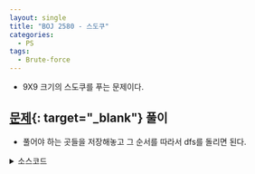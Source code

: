 ```yaml
---
layout: single
title: "BOJ 2580 - 스도쿠"
categories:
  - PS
tags:
  - Brute-force
---
```

- 9X9 크기의 스도쿠를 푸는 문제이다.

## [문제](https://www.acmicpc.net/problem/2580){: target="_blank"} 풀이
- 풀어야 하는 곳들을 저장해놓고 그 순서를 따라서 dfs를 돌리면 된다.

<details markdown="1">
<summary>소스코드</summary>
```cpp
#include<bits/stdc++.h>
using namespace std;
typedef vector<int> vi;

int sd[9][9];
vi vl;

int check(int ci, int cj, int v);
int make_pq(){
	for(int i=0;i<9;i++) for(int j=0;j<9;j++){
		if(sd[i][j]) continue;
		vl.push_back(i*10+j);
	}
	if(vl.empty()) return 0;
	return 1;
}
int f(int idx);

int main()
{
	string s;
	for(int i=0;i<9;i++){
		int jidx=0;
		getline(cin, s, '\n');
		while(s=="") getline(cin, s, '\n');
		for(int j=0;j<s.length();j++) if(s[j]!=' ') sd[i][jidx++]=s[j]-48;
	}
	if(make_pq()) f(0);
	s.clear();
	for(int i=0;i<9;i++){
		for(int j=0;j<9;j++){
			s.push_back(sd[i][j]+'0');
			s.push_back(' ');
		}
		s.push_back('\n');
	}
	cout<<s;
}

int check(int ci, int cj, int v){
	for(int i=0;i<9;i++){
		if(sd[ci][i]==v) return 0;
		if(sd[i][cj]==v) return 0;
	}
	for(int i=ci/3*3;i<(ci/3+1)*3;i++) for(int j=cj/3*3;j<(cj/3+1)*3;j++)
		if(sd[i][j]==v) return 0;
	return 1;
}

int f(int idx){
	int ci=vl[idx]/10, cj=vl[idx]%10;
	for(int i=1;i<10;i++){
		if(check(ci, cj, i)){
			sd[ci][cj]=i;
			if(idx+1==vl.size()) return 1;
			if(f(idx+1)) return 1;
		}
		sd[ci][cj]=0;
	}
	return 0;
}
```
</details>

## 풀고나서
- 입력이 작기 때문에 그냥 0인 원소들만 뽑아서 [1, 9] 집어넣으면서 테스트하면 대충 O(N^(N^2))이다. (N=10)  
커팅을 하려고 단서가 가장 많은 원소들 순으로 정렬해서 풀려고 했다.(탐색하는 너비가 작아지기 때문) 하지만 정렬하는 과정에서 N^2가 필요하고 탐색할 때마다 N^2의 비용이 들어 결과적으로 O((N^2+N)^(N^2))를 만들어내고 몇 번 TLE가 났다.

- 54번째 줄을 if문 위로 옮겨서 check(ci, cj)를 호출하면 시간초과가 난다. 시간복잡도가 같아도 TLE가 났었다.(check 함수에서 벡터에 각 숫자 개수 저장하면서 2넘으면 0 반환하는 구조로 만들었었다.)